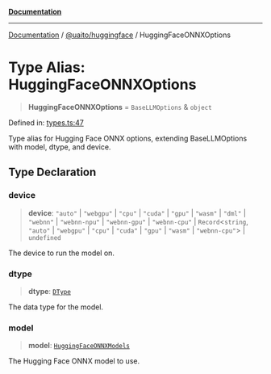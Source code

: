 [**Documentation**](../../../README.md)

***

[Documentation](../../../README.md) / [@uaito/huggingface](../README.md) / HuggingFaceONNXOptions

# Type Alias: HuggingFaceONNXOptions

> **HuggingFaceONNXOptions** = `BaseLLMOptions` & `object`

Defined in: [types.ts:47](https://github.com/elribonazo/uaito/blob/329283f19d75a4623970a839744308f19ace5c16/packages/huggingFace/src/types.ts#L47)

Type alias for Hugging Face ONNX options, extending BaseLLMOptions with model, dtype, and device.

## Type Declaration

### device

> **device**: `"auto"` \| `"webgpu"` \| `"cpu"` \| `"cuda"` \| `"gpu"` \| `"wasm"` \| `"dml"` \| `"webnn"` \| `"webnn-npu"` \| `"webnn-gpu"` \| `"webnn-cpu"` \| `Record`\<`string`, `"auto"` \| `"webgpu"` \| `"cpu"` \| `"cuda"` \| `"gpu"` \| `"wasm"` \| `"webnn-cpu"`\> \| `undefined`

The device to run the model on.

### dtype

> **dtype**: [`DType`](DType.md)

The data type for the model.

### model

> **model**: [`HuggingFaceONNXModels`](../enumerations/HuggingFaceONNXModels.md)

The Hugging Face ONNX model to use.
